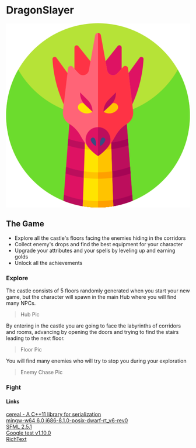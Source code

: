 # DragonSlayer
![GitHub Logo](/Resources/Images/dragon.png)

## The Game
- Explore all the castle's floors facing the enemies hiding in the corridors
- Collect enemy's drops and find the best equipment for your character
- Upgrade your attributes and your spells by leveling up and earning golds
- Unlock all the achievements

### Explore
The castle consists of 5 floors randomly generated when you start your new game,
but the character will spawn in the main Hub where you will find many NPCs.
> Hub Pic

By entering in the castle you are going to face the labyrinths of corridors and rooms,
advancing by opening the doors and trying to find the stairs leading to the next floor.
> Floor Pic


You will find many enemies who will try to stop you during your exploration
> Enemy Chase Pic

### Fight






#### Links

[cereal - A C++11 library for serialization](https://github.com/USCiLab/cereal)<br/>
[mingw-w64 6.0 i686-8.1.0-posix-dwarf-rt_v6-rev0](http://mingw-w64.org/doku.php)<br/>
[SFML 2.5.1](https://github.com/SFML/SFML)<br/>
[Google test v1.10.0](https://github.com/google/googletest)<br/>
[RichText](https://github.com/skyrpex/RichText)<br/>


